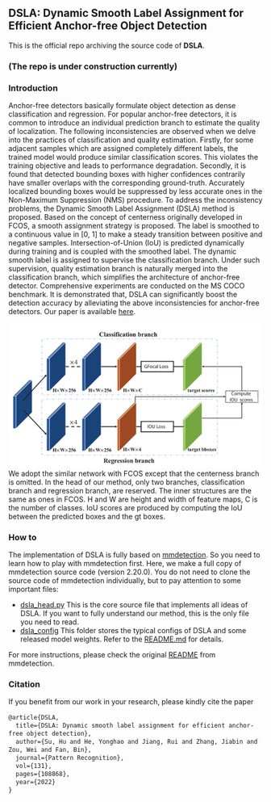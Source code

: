
## DSLA: Dynamic Smooth Label Assignment for Efficient Anchor-free Object Detection
This is the official repo archiving the source code of **DSLA**.  

### **(The repo is under construction currently)**

### Introduction
Anchor-free detectors basically formulate object detection as dense classification and regression. 
For popular anchor-free detectors, it is common to introduce an individual prediction branch to 
estimate the quality of localization. The following inconsistencies are observed when we delve 
into the practices of classification and quality estimation. Firstly, for some adjacent samples 
which are assigned completely different labels, the trained model would produce similar 
classification scores. This violates the training objective and leads to performance degradation. 
Secondly, it is found that detected bounding boxes with higher confidences contrarily have smaller 
overlaps with the corresponding ground-truth. Accurately localized bounding boxes would be 
suppressed by less accurate ones in the Non-Maximum Suppression (NMS) procedure. To address 
the inconsistency problems, the Dynamic Smooth Label Assignment (DSLA) method is proposed. 
Based on the concept of centerness originally developed in FCOS, a smooth assignment strategy 
is proposed. The label is smoothed to a continuous value in [0, 1] to make a steady transition 
between positive and negative samples. Intersection-of-Union (IoU) is predicted dynamically 
during training and is coupled with the smoothed label. The dynamic smooth label is assigned 
to supervise the classification branch. Under such supervision, quality estimation branch is 
naturally merged into the classification branch, which simplifies the architecture of anchor-free 
detector. Comprehensive experiments are conducted on the MS COCO benchmark. It is demonstrated that,
DSLA can significantly boost the detection accuracy by alleviating the above inconsistencies for 
anchor-free detectors. Our paper is available [here]().

![Approach](resources/img.png)
We adopt the similar network with FCOS except that the centerness branch is
omitted. In the head of our method, only two branches, classification branch 
and regression branch, are reserved. The inner structures are the same as ones 
in FCOS. H and W are height and width of feature maps, C is the number of 
classes. IoU scores are produced by computing the IoU between the predicted 
boxes and the gt boxes.

### How to
The implementation of DSLA is fully based on [mmdetection](https://github.com/open-mmlab/mmdetection).
So you need to learn how to play with mmdetection first. Here, we make a full copy of mmdetection source code
(version 2.20.0). You do not need to clone the source code of mmdetection individually, but to pay attention to
some important files:
* [dsla_head.py](mmdet/models/dense_heads/dsla_head.py) This is the core source file that implements all ideas of DSLA.
If you want to fully understand our method, this is the only file you need to read.
* [dsla_config](configs/dsla) This folder stores the typical configs of DSLA and some released model weights.
Refer to the [README.md](configs/dsla/README.md) for details.

For more instructions, please check the original [README](mmdet_README.md) from mmdetection.

### Citation
If you benefit from our work in your research, please kindly cite the paper
```
@article{DSLA,
  title={DSLA: Dynamic smooth label assignment for efficient anchor-free object detection},
  author={Su, Hu and He, Yonghao and Jiang, Rui and Zhang, Jiabin and Zou, Wei and Fan, Bin},
  journal={Pattern Recognition},
  vol={131},
  pages={108868},
  year={2022}
}
```
